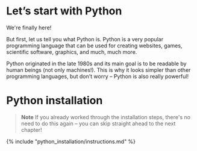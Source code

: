 # Let’s start with Python

We're finally here!

But first, let us tell you what Python is. Python is a very popular programming 
language that can be used for creating websites, games, scientific software, 
graphics, and much, much more.

Python originated in the late 1980s and its main goal is to be readable by 
human beings (not only machines!). 
This is why it looks simpler than other programming languages, 
but don't worry – Python is also really powerful!

# Python installation

> **Note** If you already worked through the installation steps, 
there's no need to do this again – you can skip straight ahead to 
the next chapter!

{% include "python_installation/instructions.md" %}

